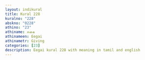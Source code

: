 ```yaml
---
layout: indikural
title: Kural 228
kuralno: "228"
abskno: "0228"
athino: "23"
athiname: ஈகை
athinameen: Eegai
athinametr: Giving
categories: [23]
description: Eegai kural 228 with meaning in tamil and english 
---
```


